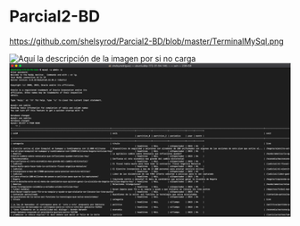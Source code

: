 # Parcial2-BD

https://github.com/shelsyrod/Parcial2-BD/blob/master/TerminalMySql.png

![Aquí la descripción de la imagen por si no carga](https://raw.githubusercontent.com/parzibyte/WaterPy/master/assets/ImagenV1.png)
![Aquí la descripción de la imagen por si no carga](https://github.com/shelsyrod/Parcial2-BD/blob/master/TerminalMySql.png)
